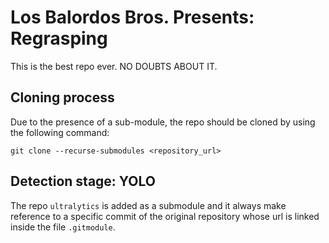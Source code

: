 # Los Balordos Bros. Presents: Regrasping

This is the best repo ever. NO DOUBTS ABOUT IT.

## Cloning process

Due to the presence of a sub-module, the repo should be cloned by using the following command:

```
git clone --recurse-submodules <repository_url>
```


## Detection stage: YOLO
The repo ```ultralytics``` is added as a submodule and it always make reference to a specific commit of the original repository whose url is linked inside the file ```.gitmodule```.